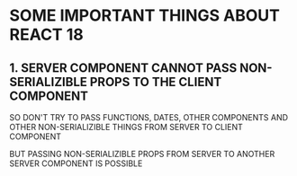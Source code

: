 # SOME IMPORTANT THINGS ABOUT REACT 18

## 1. SERVER COMPONENT CANNOT PASS NON-SERIALIZIBLE PROPS TO THE CLIENT COMPONENT

SO DON'T TRY TO PASS FUNCTIONS, DATES, OTHER COMPONENTS AND OTHER NON-SERIALIZIBLE THINGS FROM SERVER TO CLIENT COMPONENT

BUT PASSING NON-SERIALIZIBLE PROPS FROM SERVER TO ANOTHER SERVER COMPONENT IS POSSIBLE


